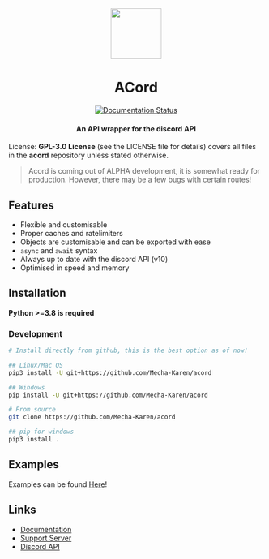 <div align="center"><img src="./docs/source/_static/logo.png" height="100" width="100"></div>
<h1 align="center">ACord</h1>
<div align="center">
    <a href='https://acord.readthedocs.io/en/latest/'>
        <img src='https://readthedocs.org/projects/acord/badge/?version=latest' alt='Documentation Status' />
    </a>
</div>
<h4 align="center">An API wrapper for the discord API</h4>

License: **GPL-3.0 License** (see the LICENSE file for details) covers all files in the **acord** repository unless stated otherwise.

> Acord is coming out of ALPHA development, it is somewhat ready for production. However, there may be a few bugs with certain routes!

## Features
* Flexible and customisable
* Proper caches and ratelimiters
* Objects are customisable and can be exported with ease
* ``async`` and ``await`` syntax
* Always up to date with the discord API (v10)
* Optimised in speed and memory

## Installation
**Python >=3.8 is required**

### Development
```sh
# Install directly from github, this is the best option as of now!

## Linux/Mac OS
pip3 install -U git+https://github.com/Mecha-Karen/acord

## Windows
pip install -U git+https://github.com/Mecha-Karen/acord

# From source
git clone https://github.com/Mecha-Karen/acord

## pip for windows
pip3 install .
```

## Examples
Examples can be found [Here](/examples)!

## Links
* [Documentation](https://acord.readthedocs.io)
* [Support Server](https://discord.gg/JBjMAMag7a)
* [Discord API](https://discord.com/developers/docs/)
